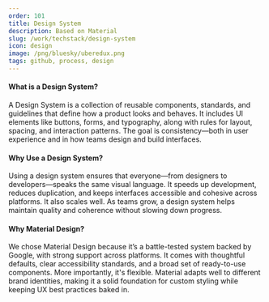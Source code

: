 ```yaml
---
order: 101
title: Design System
description: Based on Material
slug: /work/techstack/design-system
icon: design
image: /png/bluesky/uberedux.png
tags: github, process, design
---
```


#### What is a Design System?
A Design System is a collection of reusable components, standards, and guidelines that define how a product looks and behaves. It includes UI elements like buttons, forms, and typography, along with rules for layout, spacing, and interaction patterns. The goal is consistency—both in user experience and in how teams design and build interfaces.

#### Why Use a Design System?
Using a design system ensures that everyone—from designers to developers—speaks the same visual language. It speeds up development, reduces duplication, and keeps interfaces accessible and cohesive across platforms. It also scales well. As teams grow, a design system helps maintain quality and coherence without slowing down progress.

#### Why Material Design?
We chose Material Design because it’s a battle-tested system backed by Google, with strong support across platforms. It comes with thoughtful defaults, clear accessibility standards, and a broad set of ready-to-use components. More importantly, it's flexible. Material adapts well to different brand identities, making it a solid foundation for custom styling while keeping UX best practices baked in.